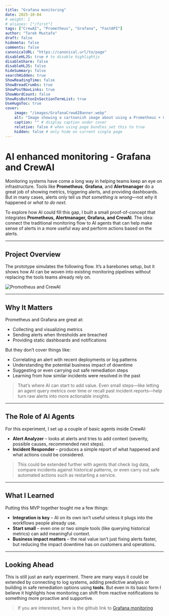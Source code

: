 ```yaml
---
title: "Grafana monitoring"
date: 2025-10-04
# weight: 1
# aliases: ["/first"]
tags: ["CrewAI", "Prometheus", "Grafana", "FastAPI"]
author: "Tarek Mustafa"
draft: false
hidemeta: false
comments: false
canonicalURL: "https://canonical.url/to/page"
disableHLJS: true # to disable highlightjs
disableShare: false
disableHLJS: false
hideSummary: false
searchHidden: true
ShowReadingTime: false
ShowBreadCrumbs: true
ShowPostNavLinks: true
ShowWordCount: false
ShowRssButtonInSectionTermList: true
UseHugoToc: true
cover:
    image: "/images/GrafanaCrewAIBanner.webp"
    alt: "Image showing a cartoonish image about using a Prometheus + CrewAI"
    caption: "" # display caption under cover
    relative: false # when using page bundles set this to true
    hidden: false # only hide on current single page
---
```


# AI enhanced monitoring - Grafana and CrewAI

Monitoring systems have come a long way in helping teams keep an eye on infrastructure. Tools like **Prometheus**, **Grafana**, and **Alertmanager** do a great job of showing metrics, triggering alerts, and providing dashboards. But in many cases, alerts only tell us *that something is wrong*—not *why* it happened or *what to do next*.

To explore how AI could fill this gap, I built a small proof-of-concept that integrates **Prometheus, Alertmanager, Grafana, and CrewAI**. The idea: connect the traditional monitoring flow to AI agents that can help make sense of alerts in a more useful way and perform actions based on the alerts.

---

## Project Overview

The prototype simulates the following flow. It’s a barebones setup, but it shows how AI can be woven into existing monitoring pipelines without replacing the tools teams already rely on.

![Promotheus and CrewAI](/images/GrafanaMonitoring.webp)

---

## Why It Matters

Prometheus and Grafana are great at:

* Collecting and visualizing metrics
* Sending alerts when thresholds are breached
* Providing static dashboards and notifications

But they don’t cover things like:

* Correlating an alert with recent deployments or log patterns
* Understanding the potential business impact of downtime
* Suggesting or even carrying out safe remediation steps
* Learning from how similar incidents were resolved in the past

> That’s where AI can start to add value. Even small steps—like letting an agent query metrics over time or recall past incident reports—help turn raw alerts into more actionable insights.

---

## The Role of AI Agents

For this experiment, I set up a couple of basic agents inside CrewAI:

* **Alert Analyzer** – looks at alerts and tries to add context (severity, possible causes, recommended next steps).
* **Incident Responder** – produces a simple report of what happened and what actions could be considered.

> This could be extended further with agents that check log data, compare incidents against historical patterns, or even carry out safe automated actions such as restarting a service.

---

## What I Learned

Putting this MVP together tought me a few things:

* **Integration is key** – AI on its own isn’t useful unless it plugs into the workflows people already use.
* **Start small** – even one or two simple tools (like querying historical metrics) can add meaningful context.
* **Business impact matters** – the real value isn’t just fixing alerts faster, but reducing the impact downtime has on customers and operations.

---

## Looking Ahead

This is still just an early experiment. There are many ways it could be extended by connecting to log systems, adding predictive analysis or building in safe remediation options using **tools**. But even in its basic form I believe it highlights how monitoring can shift from reactive notifications to something more proactive and supportive.

> If you are interested, here is the github link to [Grafana monitoring](https://github.com/TAMustafa/Grafana-monitoring)

